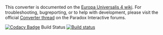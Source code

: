 This converter is documented on the [Europa Universalis 4 wiki](https://eu4.paradoxwikis.com/Europa_Universalis_IV_to_Victoria_3_Converter). 
For troubleshooting, bugreporting, or to help with development, please visit the official [Converter thread](https://forum.paradoxplaza.com/forum/threads/eu4-to-vic3-converter-thread.1475054/) on the Paradox Interactive forums. 

[![Codacy Badge](https://api.codacy.com/project/badge/Grade/f744d8bd5fa2481d85150e1d53e93b9e)](https://app.codacy.com/gh/ParadoxGameConverters/EU4toVic3?utm_source=github.com&utm_medium=referral&utm_content=ParadoxGameConverters/EU4toVic3&utm_campaign=Badge_Grade_Settings)
Build Status [![Build status](https://ci.appveyor.com/api/projects/status/ugrq6ci7i7cuy2cl/branch/master?svg=true)](https://ci.appveyor.com/project/Idhrendur/eu4tovic3/branch/master)

